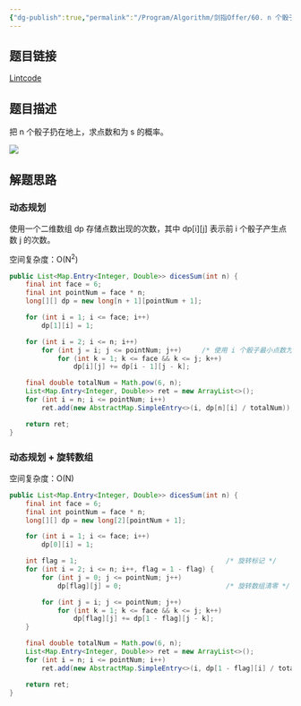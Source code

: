 ```yaml
---
{"dg-publish":true,"permalink":"/Program/Algorithm/剑指Offer/60. n 个骰子的点数/","dgPassFrontmatter":true}
---
```



## 题目链接

[Lintcode](https://www.lintcode.com/en/problem/dices-sum/)

## 题目描述

把 n 个骰子扔在地上，求点数和为 s 的概率。

![](/img/user/attchements/media/195f8693-5ec4-4987-8560-f25e365879dd.png)

## 解题思路

### 动态规划

使用一个二维数组 dp 存储点数出现的次数，其中 dp\[i]\[j] 表示前 i 个骰子产生点数 j 的次数。

空间复杂度：O(N<sup>2</sup>)

```java
public List<Map.Entry<Integer, Double>> dicesSum(int n) {
    final int face = 6;
    final int pointNum = face * n;
    long[][] dp = new long[n + 1][pointNum + 1];

    for (int i = 1; i <= face; i++)
        dp[1][i] = 1;

    for (int i = 2; i <= n; i++)
        for (int j = i; j <= pointNum; j++)     /* 使用 i 个骰子最小点数为 i */
            for (int k = 1; k <= face && k <= j; k++)
                dp[i][j] += dp[i - 1][j - k];

    final double totalNum = Math.pow(6, n);
    List<Map.Entry<Integer, Double>> ret = new ArrayList<>();
    for (int i = n; i <= pointNum; i++)
        ret.add(new AbstractMap.SimpleEntry<>(i, dp[n][i] / totalNum));

    return ret;
}
```

### 动态规划 + 旋转数组

空间复杂度：O(N)

```java
public List<Map.Entry<Integer, Double>> dicesSum(int n) {
    final int face = 6;
    final int pointNum = face * n;
    long[][] dp = new long[2][pointNum + 1];

    for (int i = 1; i <= face; i++)
        dp[0][i] = 1;

    int flag = 1;                                     /* 旋转标记 */
    for (int i = 2; i <= n; i++, flag = 1 - flag) {
        for (int j = 0; j <= pointNum; j++)
            dp[flag][j] = 0;                          /* 旋转数组清零 */

        for (int j = i; j <= pointNum; j++)
            for (int k = 1; k <= face && k <= j; k++)
                dp[flag][j] += dp[1 - flag][j - k];
    }

    final double totalNum = Math.pow(6, n);
    List<Map.Entry<Integer, Double>> ret = new ArrayList<>();
    for (int i = n; i <= pointNum; i++)
        ret.add(new AbstractMap.SimpleEntry<>(i, dp[1 - flag][i] / totalNum));

    return ret;
}
```
